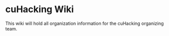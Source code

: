 # cuHacking Wiki

This wiki will hold all organization information for the cuHacking organizing team.